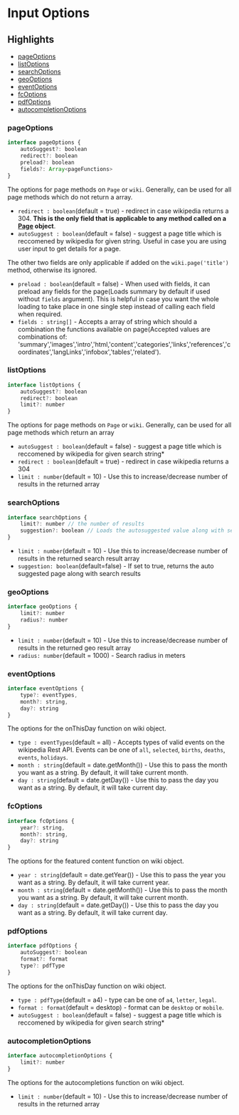 # Input Options

## Highlights

- [pageOptions](#pageOptions)
- [listOptions](#listOptions)
- [searchOptions](#searchOptions)
- [geoOptions](#geoOptions)
- [eventOptions](#eventOptions)
- [fcOptions](#fcOptions)
- [pdfOptions](#pdfOptions)
- [autocompletionOptions](#autocompletionoptions)

### pageOptions

```js
interface pageOptions {
    autoSuggest?: boolean
    redirect?: boolean
    preload?: boolean
    fields?: Array<pageFunctions>
}
```
The options for page methods on `Page` or `wiki`. Generally, can be used for all page methods which do not return a array.

- `redirect : boolean`(default = true) - redirect in case wikipedia returns a 304. **This is the only field that is applicable to any method called on a [Page][1] object**.
- `autoSuggest : boolean`(default = false) - suggest a page title which is reccomened by wikipedia for given string. Useful in case you are using user input to get details for a page.

The other two fields are only applicable if added on the `wiki.page('title')` method, otherwise its ignored.

- `preload : boolean`(default = false) - When used with fields, it can preload any fields for the page(Loads summary by default if used without `fields` argument). This is helpful in case you want the whole loading to take place in one single step instead of calling each field when required.
- `fields : string[]` - Accepts a array of string which should a combination the functions available on page(Accepted values are combinations of: 'summary','images','intro','html,'content','categories','links','references','coordinates','langLinks','infobox','tables','related').

### listOptions

```js
interface listOptions {
    autoSuggest?: boolean
    redirect?: boolean
    limit?: number
}
```
The options for page methods on `Page` or `wiki`. Generally, can be used for all page methods which return an array

- `autoSuggest : boolean`(default = false) - suggest a page title which is reccomened by wikipedia for given search string*
- `redirect : boolean`(default = true) - redirect in case wikipedia returns a 304
- `limit : number`(default = 10) - Use this to increase/decrease number of results in the returned array

### searchOptions

```js
interface searchOptions {
    limit?: number // the number of results
    suggestion?: boolean // Loads the autosuggested value along with search results
}
```
- `limit : number`(default = 10) - Use this to increase/decrease number of results in the returned search result array
- `suggestion: boolean`(default=false) - If set to true, returns the auto suggested page along with search results

### geoOptions
```js
interface geoOptions {
    limit?: number
    radius?: number
}
```
- `limit : number`(default = 10) - Use this to increase/decrease number of results in the returned geo result array
- `radius: number`(default = 1000) - Search radius in meters

### eventOptions
```js
interface eventOptions {
    type?: eventTypes,
    month?: string,
    day?: string
}
```
The options for the onThisDay function on wiki object.

- `type : eventTypes`(default = all) - Accepts types of valid events on the wikipedia Rest API. Events can be one of `all`, `selected`, `births`, `deaths`, `events`, `holidays`.
- `month : string`(default = date.getMonth()) - Use this to pass the month you want as a string. By default, it will take current month.
- `day : string`(default = date.getDay()) - Use this to pass the day you want as a string. By default, it will take current day.

### fcOptions
```js
interface fcOptions {
    year?: string,
    month?: string,
    day?: string
}
```
The options for the featured content function on wiki object.

- `year : string`(default = date.getYear()) - Use this to pass the year you want as a string. By default, it will take current year.
- `month : string`(default = date.getMonth()) - Use this to pass the month you want as a string. By default, it will take current month.
- `day : string`(default = date.getDay()) - Use this to pass the day you want as a string. By default, it will take current day.

### pdfOptions
```js
interface pdfOptions {
    autoSuggest?: boolean
    format?: format
    type?: pdfType
}
```
The options for the onThisDay function on wiki object.

- `type : pdfType`(default = a4) - type can be one of `a4`, `letter`, `legal`.
- `format : format`(default = desktop) - format can be `desktop` or `mobile`.
- `autoSuggest : boolean`(default = false) - suggest a page title which is reccomened by wikipedia for given search string*

### autocompletionOptions
```js
interface autocompletionOptions {
    limit?: number
}
```
The options for the autocompletions function on wiki object.

- `limit : number`(default = 10) - Use this to increase/decrease number of results in the returned array

[1]: https://github.com/dopecodez/wikipedia/blob/master/docs/PAGE.md#functions